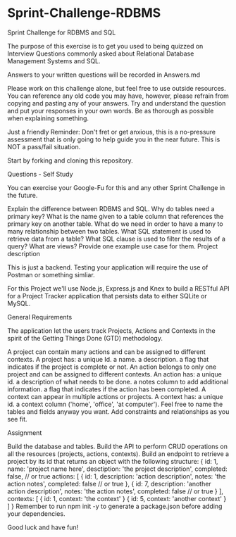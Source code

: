 # Sprint-Challenge-RDBMS

Sprint Challenge for RDBMS and SQL

The purpose of this exercise is to get you used to being quizzed on Interview Questions commonly asked about Relational Database Management Systems and SQL.

Answers to your written questions will be recorded in Answers.md

Please work on this challenge alone, but feel free to use outside resources. You can reference any old code you may have, however, please refrain from copying and pasting any of your answers. Try and understand the question and put your responses in your own words. Be as thorough as possible when explaining something.

Just a friendly Reminder: Don't fret or get anxious, this is a no-pressure assessment that is only going to help guide you in the near future. This is NOT a pass/fail situation.

Start by forking and cloning this repository.

Questions - Self Study

You can exercise your Google-Fu for this and any other Sprint Challenge in the future.

Explain the difference between RDBMS and SQL.
Why do tables need a primary key?
What is the name given to a table column that references the primary key on another table.
What do we need in order to have a many to many relationship between two tables.
What SQL statement is used to retrieve data from a table?
What SQL clause is used to filter the results of a query?
What are views? Provide one example use case for them.
Project description

This is just a backend. Testing your application will require the use of Postman or something simliar.

For this Project we'll use Node.js, Express.js and Knex to build a RESTful API for a Project Tracker application that persists data to either SQLite or MySQL.

General Requirements

The application let the users track Projects, Actions and Contexts in the spirit of the Getting Things Done (GTD) methodology.

A project can contain many actions and can be assigned to different contexts. A project has:
a unique Id.
a name.
a description.
a flag that indicates if the project is complete or not.
An action belongs to only one project and can be assigned to different contexts. An action has:
a unique id.
a description of what needs to be done.
a notes column to add additional information.
a flag that indicates if the action has been completed.
A context can appear in multiple actions or projects. A context has:
a unique id.
a context column ('home', 'office', 'at computer').
Feel free to name the tables and fields anyway you want. Add constraints and relationships as you see fit.

Assignment

Build the database and tables.
Build the API to perform CRUD operations on all the resources (projects, actions, contexts).
Build an endpoint to retrieve a project by its id that returns an object with the following structure:
{
  id: 1,
  name: 'project name here',
  desctiption: 'the project description',
  completed: false, // or true
  actions: [
    {
      id: 1,
      description: 'action description',
      notes: 'the action notes',
      completed: false // or true
    },
    {
      id: 7,
      description: 'another action description',
      notes: 'the action notes',
      completed: false // or true
    }
  ],
  contexts: [
    { id: 1, context: 'the context' }
    { id: 5, context: 'another context' }
  ]
}
Remember to run npm init -y to generate a package.json before adding your dependencies.

Good luck and have fun!